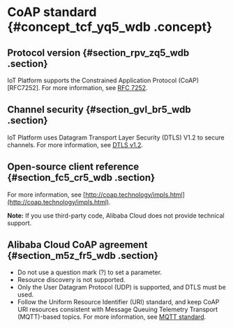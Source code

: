 # CoAP standard {#concept_tcf_yq5_wdb .concept}

## Protocol version {#section_rpv_zq5_wdb .section}

IoT Platform supports the Constrained Application Protocol \(CoAP\) \[RFC7252\]. For more information, see [RFC 7252](http://tools.ietf.org/html/rfc7252).

## Channel security {#section_gvl_br5_wdb .section}

IoT Platform uses Datagram Transport Layer Security \(DTLS\) V1.2 to secure channels. For more information, see [DTLS v1.2](https://tools.ietf.org/html/rfc6347).

## Open-source client reference {#section_fc5_cr5_wdb .section}

For more information, see [http://coap.technology/impls.html](http://coap.technology/impls.html).

**Note:** If you use third-party code, Alibaba Cloud does not provide technical support.

## Alibaba Cloud CoAP agreement {#section_m5z_fr5_wdb .section}

-   Do not use a question mark \(?\) to set a parameter.
-   Resource discovery is not supported.
-   Only the User Datagram Protocol \(UDP\) is supported, and DTLS must be used.
-   Follow the Uniform Resource Identifier \(URI\) standard, and keep CoAP URI resources consistent with Message Queuing Telemetry Transport \(MQTT\)-based topics. For more information, see [MQTT standard](https://partners-intl.aliyun.com/help/doc-detail/30540.htm).

